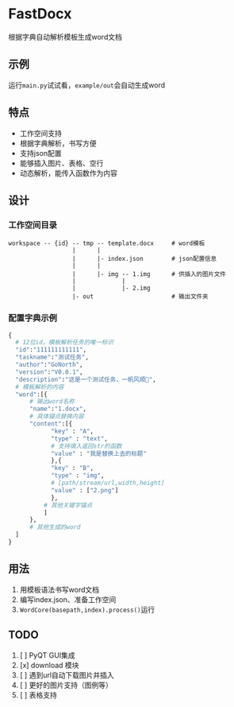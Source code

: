 # FastDocx

根据字典自动解析模板生成word文档

## 示例

运行`main.py`试试看，`example/out`会自动生成word

## 特点
 -  工作空间支持
 -  根据字典解析，书写方便
 -  支持json配置
 -  能够插入图片、表格、空行
 -  动态解析，能传入函数作为内容

## 设计

### 工作空间目录
    workspace -- {id} -- tmp -- template.docx     # word模板
                      |      |
                      |      |- index.json        # json配置信息
                      |      |
                      |      |- img -- 1.img      # 供插入的图片文件
                      |             |
                      |             |- 2.img      
                      |- out                      # 输出文件夹

### 配置字典示例

```py
{
  # 12位id，模板解析任务的唯一标识
  "id":"111111111111",
  "taskname":"测试任务",
  "author":"GoNorth",
  "version":"V0.0.1",
  "description":"这是一个测试任务，一帆风顺🤩",
  # 模板解析的内容
  "word":[{
      # 输出word名称
      "name":"1.docx",
      # 具体锚点替换内容
      "content":[{
            "key" : "A",
            "type" : "text",
            # 支持填入返回str的函数
            "value" : "我是替换上去的标题"
            },{
            "key" : "B",
            "type" : "img",
            # [path/stream/url,width,height]
            "value" : ["2.png"]
            },
          # 其他关键字锚点
          ]
      },
      # 其他生成的word
  ]
}
```
## 用法
1. 用模板语法书写word文档
2. 编写index.json、准备工作空间
3. `WordCore(basepath,index).process()`运行

## TODO

1. [ ] PyQT GUI集成
2. [x] download 模块
3. [ ] 遇到url自动下载图片并插入
4. [ ] 更好的图片支持（图例等）
5. [ ] 表格支持
